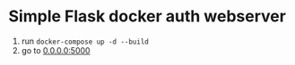 # Simple Flask docker auth webserver

1. run ```docker-compose up -d --build```
2. go to [0.0.0.0:5000](http://0.0.0.0:5000)